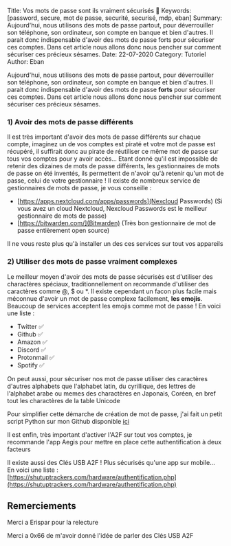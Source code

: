 Title: Vos mots de passe sont ils vraiment sécurisés 🔐
Keywords: [password, secure, mot de passe, securité, securisé, mdp, eban]
Summary: Aujourd'hui, nous utilisons des mots de passe partout, pour déverrouiller son téléphone, son ordinateur, son compte en banque et bien d'autres. Il parait donc indispensable d'avoir des mots de passe forts pour sécuriser ces comptes. Dans cet article nous allons donc nous pencher sur comment sécuriser ces précieux sésames.
Date: 22-07-2020
Category: Tutoriel
Author: Eban

Aujourd'hui, nous utilisons des mots de passe partout, pour déverrouiller son téléphone, son ordinateur, son compte en banque et bien d'autres. Il parait donc indispensable d'avoir des mots de passe **forts** pour sécuriser ces comptes. Dans cet article nous allons donc nous pencher sur comment sécuriser ces précieux sésames.

### 1) Avoir des mots de passe différents

Il est très important d'avoir des mots de passe différents sur chaque compte, imaginez un de vos comptes est piraté et votre mot de passe est récupéré, il suffirait donc au pirate de réutiliser ce même mot de passe sur tous vos comptes pour y avoir accès… Etant donné qu'il est impossible de retenir des dizaines de mots de passe différents, les gestionnaires de mots de passe on été inventés, ils permettent de n'avoir qu'à retenir qu'un mot de passe, celui de votre gestionnaire ! Il existe de nombreux service de gestionnaires de mots de passe, je vous conseille :

  - [https://apps.nextcloud.com/apps/passwords](Nexcloud Passwords) (Si vous avez un cloud Nextcloud, Nexcloud Passwords est le meilleur gestionnaire de mots de passe)
  - [https://bitwarden.com/](Bitwarden) (Très bon gestionnaire de mot de passe entièrement open source)

Il ne vous reste plus qu'à installer un des ces services sur tout vos appareils

### 2) Utiliser des mots de passe vraiment complexes

Le meilleur moyen d'avoir des mots de passe sécurisés est d'utiliser des charactères spéciaux, traditionnellement on recommande d'utiliser des caractères comme @, $ ou \*.
Il existe cependant un facon plus facile mais méconnue d'avoir un mot de passe complexe facilement, **les emojis**.
Beaucoup de services acceptent les emojis comme mot de passe ! En voici une liste :

  - Twitter ✅
  - Github ✅
  - Amazon ✅
  - Discord ✅
  - Protonmail ✅
  - Spotify ✅

On peut aussi, pour sécuriser nos mot de passe utiliser des caractères d'autres alphabets que l'alphabet latin, du cyrillique, des lettres de l'alphabet arabe ou memes des charactères en Japonais, Coréen, en bref tout les charactères de la table Unicode

Pour simplifier cette démarche de création de mot de passe, j'ai fait un petit script Python sur mon Github disponible [ici](https://github.com/ebanDev/unicode-password-generator)

Il est enfin, très important d'activer l'A2F sur tout vos comptes, je recommande l'app Aegis pour mettre en place cette authentification à deux facteurs

Il existe aussi des Clés USB A2F ! Plus sécurisés qu'une app sur mobile... En voici une liste : [https://shutuptrackers.com/hardware/authentification.php](https://shutuptrackers.com/hardware/authentification.php)

## Remerciements

Merci a Erispar pour la relecture

Merci a 0x66 de m'avoir donné l'idée de parler des Clés USB A2F
